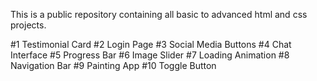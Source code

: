 This is a public repository containing all basic to advanced html and css projects.

#1 Testimonial Card
#2 Login Page
#3 Social Media Buttons
#4 Chat Interface
#5 Progress Bar
#6 Image Slider
#7 Loading Animation
#8 Navigation Bar
#9 Painting App
#10 Toggle Button
